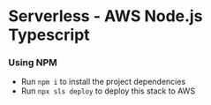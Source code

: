# Serverless - AWS Node.js Typescript

### Using NPM

- Run `npm i` to install the project dependencies
- Run `npx sls deploy` to deploy this stack to AWS
